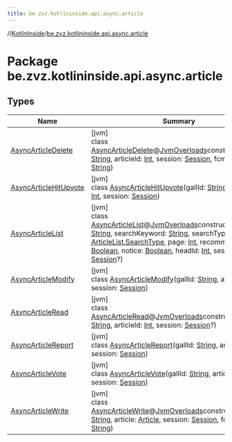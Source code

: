 ```yaml
---
title: be.zvz.kotlininside.api.async.article
---
```

//[KotlinInside](../../index.html)/[be.zvz.kotlininside.api.async.article](index.html)



# Package be.zvz.kotlininside.api.async.article



## Types


| Name | Summary |
|---|---|
| [AsyncArticleDelete](-async-article-delete/index.html) | [jvm]<br>class [AsyncArticleDelete](-async-article-delete/index.html)@[JvmOverloads](https://kotlinlang.org/api/latest/jvm/stdlib/kotlin.jvm/-jvm-overloads/index.html)constructor(gallId: [String](https://kotlinlang.org/api/latest/jvm/stdlib/kotlin/-string/index.html), articleId: [Int](https://kotlinlang.org/api/latest/jvm/stdlib/kotlin/-int/index.html), session: [Session](../be.zvz.kotlininside.session/-session/index.html), fcmToken: [String](https://kotlinlang.org/api/latest/jvm/stdlib/kotlin/-string/index.html)) |
| [AsyncArticleHitUpvote](-async-article-hit-upvote/index.html) | [jvm]<br>class [AsyncArticleHitUpvote](-async-article-hit-upvote/index.html)(gallId: [String](https://kotlinlang.org/api/latest/jvm/stdlib/kotlin/-string/index.html), articleId: [Int](https://kotlinlang.org/api/latest/jvm/stdlib/kotlin/-int/index.html), session: [Session](../be.zvz.kotlininside.session/-session/index.html)) |
| [AsyncArticleList](-async-article-list/index.html) | [jvm]<br>class [AsyncArticleList](-async-article-list/index.html)@[JvmOverloads](https://kotlinlang.org/api/latest/jvm/stdlib/kotlin.jvm/-jvm-overloads/index.html)constructor(gallId: [String](https://kotlinlang.org/api/latest/jvm/stdlib/kotlin/-string/index.html), searchKeyword: [String](https://kotlinlang.org/api/latest/jvm/stdlib/kotlin/-string/index.html), searchType: [ArticleList.SearchType](../be.zvz.kotlininside.api.article/-article-list/-search-type/index.html), page: [Int](https://kotlinlang.org/api/latest/jvm/stdlib/kotlin/-int/index.html), recommend: [Boolean](https://kotlinlang.org/api/latest/jvm/stdlib/kotlin/-boolean/index.html), notice: [Boolean](https://kotlinlang.org/api/latest/jvm/stdlib/kotlin/-boolean/index.html), headId: [Int](https://kotlinlang.org/api/latest/jvm/stdlib/kotlin/-int/index.html), session: [Session](../be.zvz.kotlininside.session/-session/index.html)?) |
| [AsyncArticleModify](-async-article-modify/index.html) | [jvm]<br>class [AsyncArticleModify](-async-article-modify/index.html)(gallId: [String](https://kotlinlang.org/api/latest/jvm/stdlib/kotlin/-string/index.html), articleId: [Int](https://kotlinlang.org/api/latest/jvm/stdlib/kotlin/-int/index.html), session: [Session](../be.zvz.kotlininside.session/-session/index.html)) |
| [AsyncArticleRead](-async-article-read/index.html) | [jvm]<br>class [AsyncArticleRead](-async-article-read/index.html)@[JvmOverloads](https://kotlinlang.org/api/latest/jvm/stdlib/kotlin.jvm/-jvm-overloads/index.html)constructor(gallId: [String](https://kotlinlang.org/api/latest/jvm/stdlib/kotlin/-string/index.html), articleId: [Int](https://kotlinlang.org/api/latest/jvm/stdlib/kotlin/-int/index.html), session: [Session](../be.zvz.kotlininside.session/-session/index.html)?) |
| [AsyncArticleReport](-async-article-report/index.html) | [jvm]<br>class [AsyncArticleReport](-async-article-report/index.html)(gallId: [String](https://kotlinlang.org/api/latest/jvm/stdlib/kotlin/-string/index.html), articleId: [Int](https://kotlinlang.org/api/latest/jvm/stdlib/kotlin/-int/index.html), session: [Session](../be.zvz.kotlininside.session/-session/index.html)) |
| [AsyncArticleVote](-async-article-vote/index.html) | [jvm]<br>class [AsyncArticleVote](-async-article-vote/index.html)(gallId: [String](https://kotlinlang.org/api/latest/jvm/stdlib/kotlin/-string/index.html), articleId: [Int](https://kotlinlang.org/api/latest/jvm/stdlib/kotlin/-int/index.html), session: [Session](../be.zvz.kotlininside.session/-session/index.html)) |
| [AsyncArticleWrite](-async-article-write/index.html) | [jvm]<br>class [AsyncArticleWrite](-async-article-write/index.html)@[JvmOverloads](https://kotlinlang.org/api/latest/jvm/stdlib/kotlin.jvm/-jvm-overloads/index.html)constructor(gallId: [String](https://kotlinlang.org/api/latest/jvm/stdlib/kotlin/-string/index.html), article: [Article](../be.zvz.kotlininside.api.type/-article/index.html), session: [Session](../be.zvz.kotlininside.session/-session/index.html), fcmToken: [String](https://kotlinlang.org/api/latest/jvm/stdlib/kotlin/-string/index.html)) |


